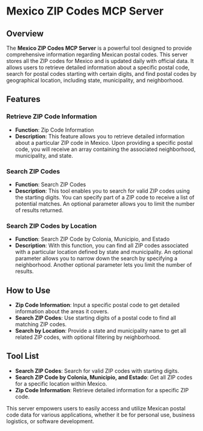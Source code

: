 # Mexico ZIP Codes MCP Server

## Overview

The **Mexico ZIP Codes MCP Server** is a powerful tool designed to provide comprehensive information regarding Mexican postal codes. This server stores all the ZIP codes for Mexico and is updated daily with official data. It allows users to retrieve detailed information about a specific postal code, search for postal codes starting with certain digits, and find postal codes by geographical location, including state, municipality, and neighborhood.

## Features

### Retrieve ZIP Code Information

- **Function**: Zip Code Information
- **Description**: This feature allows you to retrieve detailed information about a particular ZIP code in Mexico. Upon providing a specific postal code, you will receive an array containing the associated neighborhood, municipality, and state.

### Search ZIP Codes

- **Function**: Search ZIP Codes
- **Description**: This tool enables you to search for valid ZIP codes using the starting digits. You can specify part of a ZIP code to receive a list of potential matches. An optional parameter allows you to limit the number of results returned.

### Search ZIP Codes by Location

- **Function**: Search ZIP Code by Colonia, Municipio, and Estado
- **Description**: With this function, you can find all ZIP codes associated with a particular location defined by state and municipality. An optional parameter allows you to narrow down the search by specifying a neighborhood. Another optional parameter lets you limit the number of results.

## How to Use

- **Zip Code Information**: Input a specific postal code to get detailed information about the areas it covers.
- **Search ZIP Codes**: Use starting digits of a postal code to find all matching ZIP codes.
- **Search by Location**: Provide a state and municipality name to get all related ZIP codes, with optional filtering by neighborhood.

## Tool List

- **Search ZIP Codes**: Search for valid ZIP codes with starting digits.
- **Search ZIP Code by Colonia, Municipio, and Estado**: Get all ZIP codes for a specific location within Mexico.
- **Zip Code Information**: Retrieve detailed information for a specific ZIP code.

This server empowers users to easily access and utilize Mexican postal code data for various applications, whether it be for personal use, business logistics, or software development.